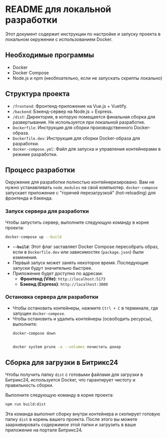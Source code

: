 # README для локальной разработки

Этот документ содержит инструкции по настройке и запуску проекта в локальном окружении с использованием Docker.

## Необходимые программы

- Docker
- Docker Compose
- Node.js и npm (необязательно, если не запускать скрипты локально)

## Структура проекта

- `/frontend`: Фронтенд-приложение на Vue.js + Vuetify.
- `/backend`: Бэкенд-сервер на Node.js + Express.
- `/dist`: Директория, в которую помещается финальная сборка для развертывания. Не используется при локальной разработке.
- `Dockerfile`: Инструкция для сборки производственного Docker-образа.
- `Dockerfile.dev`: Инструкция для сборки Docker-образа для разработки.
- `docker-compose.yml`: Файл для запуска и управления контейнерами в режиме разработки.

## Процесс разработки

Окружение для разработки полностью контейнеризировано. Вам не нужно устанавливать `node_modules` на свой компьютер. `docker-compose` запускает приложение с "горячей перезагрузкой" (hot-reloading) для фронтенда и бэкенда.

### Запуск сервера для разработки

Чтобы запустить сервер, выполните следующую команду в корне проекта:

```bash
docker-compose up --build
```

- **`--build`**: Этот флаг заставляет Docker Compose пересобрать образ, если в `Dockerfile.dev` или зависимостях (`package.json`) были изменения.
- Первый запуск может занять некоторое время. Последующие запуски будут значительно быстрее.
- Приложение будет доступно по адресам:
  - **Фронтенд (Vite)**: `http://localhost:5173`
  - **Бэкенд (Express)**: `http://localhost:3000`

### Остановка сервера для разработки

- Чтобы остановить контейнеры, нажмите `Ctrl + C` в терминале, где запущен `docker-compose`.
- Чтобы остановить и удалить контейнеры (освободить ресурсы), выполните:
  ```bash
  docker-compose down


  docker system prune -a --volumes почистить докер
  ```

## Сборка для загрузки в Битрикс24

Чтобы получить папку `dist` с готовыми файлами для загрузки в Битрикс24, используется Docker, что гарантирует чистоту и правильность сборки.

Выполните следующую команду в корне проекта:

```bash
npm run build:dist
```

Эта команда выполнит сборку внутри контейнера и скопирует готовую папку `dist` в корень вашего проекта. После этого вы можете заархивировать содержимое этой папки и загрузить в ваше приложение на портале Битрикс24.
